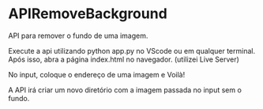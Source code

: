 # APIRemoveBackground
API para remover o fundo de uma imagem.

Execute a api utilizando python app.py no VScode ou em qualquer terminal.
Após isso, abra a página index.html no navegador. (utilizei Live Server)

No input, coloque o endereço de uma imagem e Voilà!

A API irá criar um novo diretório com a imagem passada no input sem o fundo.
